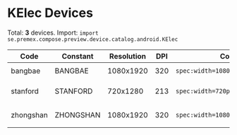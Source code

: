 # KElec Devices

Total: **3** devices. Import: `import se.premex.compose.preview.device.catalog.android.KElec`

| Code | Constant | Resolution | DPI | Compose Spec | Preview Usage |
|------|----------|------------|-----|-------------|---------------|
| bangbae | BANGBAE | 1080x1920 | 320 | `spec:width=1080px,height=1920px,dpi=320` | `@Preview(device = KElec.BANGBAE)` |
| stanford | STANFORD | 720x1280 | 213 | `spec:width=720px,height=1280px,dpi=213` | `@Preview(device = KElec.STANFORD)` |
| zhongshan | ZHONGSHAN | 1080x1920 | 320 | `spec:width=1080px,height=1920px,dpi=320` | `@Preview(device = KElec.ZHONGSHAN)` |

<!-- Generated automatically. Do not edit manually. -->
